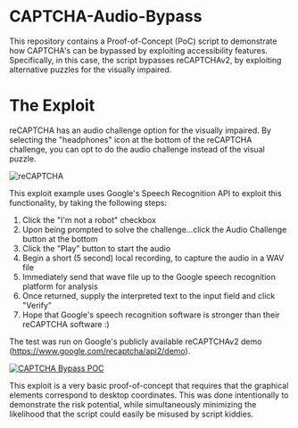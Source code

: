 # CAPTCHA-Audio-Bypass
This repository contains a Proof-of-Concept (PoC) script to demonstrate how CAPTCHA's can be bypassed by exploiting accessibility features. Specifically, in this case, the script bypasses reCAPTCHAv2, by exploiting alternative puzzles for the visually impaired.

# The Exploit
reCAPTCHA has an audio challenge option for the visually impaired.  By selecting the "headphones" icon at the bottom of the reCAPTCHA challenge, you can opt to do the audio challenge instead of the visual puzzle.

![reCAPTCHA](https://1.bp.blogspot.com/-6LMsicgvSZE/XslybG_kLGI/AAAAAAAACvk/HKyjDqXi-xwRWItrPBRfMgkMBAfc_RVGwCPcBGAYYCw/s400/Screen%2BShot%2B2020-05-23%2Bat%2B1.54.23%2BPM.png)

This exploit example uses Google's Speech Recognition API to exploit this functionality, by taking the following steps:
1. Click the "I'm not a robot" checkbox
2. Upon being prompted to solve the challenge...click the Audio Challenge button at the bottom
3. Click the "Play" button to start the audio
4. Begin a short (5 second) local recording, to capture the audio in a WAV file
5. Immediately send that wave file up to the Google speech recognition platform for analysis
6. Once returned, supply the interpreted text to the input field and click "Verify"
7. Hope that Google's speech recognition software is stronger than their reCAPTCHA software :)

The test was run on Google's publicly available reCAPTCHAv2 demo (https://www.google.com/recaptcha/api2/demo).

[![CAPTCHA Bypass POC](https://img.youtube.com/vi/WbraHJ9GJO4/0.jpg)](https://www.youtube.com/watch?v=WbraHJ9GJO4 "CAPTCHA Bypass POC")

This exploit is a very basic proof-of-concept that requires that the graphical elements correspond to desktop coordinates. This was done intentionally to demonstrate the risk potential, while simultaneously minimizing the likelihood that the script could easily be misused by script kiddies.  
